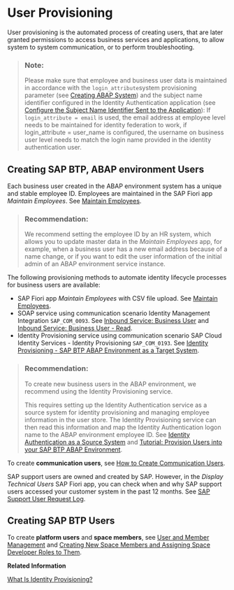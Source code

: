 <!-- loioef52a682060c4051a0645f4ecc5859d0 -->

# User Provisioning

User provisioning is the automated process of creating users, that are later granted permissions to access business services and applications, to allow system to system communication, or to perform troubleshooting.

> ### Note:  
> Please make sure that employee and business user data is maintained in accordance with the `login_attribute`system provisioning parameter \(see [Creating ABAP System](https://help.sap.com/docs/btp/sap-business-technology-platform/creating-abap-system?version=Cloud)\) and the subject name identifier configured in the Identity Authentication application \(see [Configure the Subject Name Identifier Sent to the Application](https://help.sap.com/docs/IDENTITY_AUTHENTICATION/6d6d63354d1242d185ab4830fc04feb1/1d020e3a3ba34c43a71fde70bfa6419a.html?version=Cloud)\): If `login_attribute = email` is used, the email address at employee level needs to be maintained for identity federation to work, if login\_attribute = user\_name is configured, the username on business user level needs to match the login name provided in the identity authentication user.



<a name="loioef52a682060c4051a0645f4ecc5859d0__section_bq1_xms_xsb"/>

## Creating SAP BTP, ABAP environment Users

Each business user created in the ABAP environment system has a unique and stable employee ID. Employees are maintained in the SAP Fiori app *Maintain Employees*. See [Maintain Employees](../50-administration-and-ops/maintain-employees-e882b0f.md).

> ### Recommendation:  
> We recommend setting the employee ID by an HR system, which allows you to update master data in the *Maintain Employees* app, for example, when a business user has a new email address because of a name change, or if you want to edit the user information of the initial admin of an ABAP environment service instance.

The following provisioning methods to automate identity lifecycle processes for business users are available:

-   SAP Fiori app *Maintain Employees* with CSV file upload. See [Maintain Employees](../50-administration-and-ops/maintain-employees-e882b0f.md).
-   SOAP service using communication scenario Identity Management Integration `SAP_COM_0093`. See [Inbound Service: Business User](inbound-service-business-user-a631f4e.md) and [Inbound Service: Business User - Read](inbound-service-business-user-read-535e7af.md).
-   Identity Provisioning service using communication scenario SAP Cloud Identity Services - Identity Provisioning `SAP_COM_0193`. See [Identity Provisioning - SAP BTP ABAP Environment as a Target System](https://help.sap.com/viewer/f48e822d6d484fa5ade7dda78b64d9f5/Cloud/en-US/e763123cbba9418d99a43b72c9783c60.html).

> ### Recommendation:  
> To create new business users in the ABAP environment, we recommend using the Identity Provisioning service.
> 
> This requires setting up the Identity Authentication service as a source system for identity provisioning and managing employee information in the user store. The Identity Provisioning service can then read this information and map the Identity Authentication logon name to the ABAP environment employee ID. See [Identity Authentication as a Source System](https://help.sap.com/viewer/f48e822d6d484fa5ade7dda78b64d9f5/Cloud/en-US/e4e25f1fae094c2a89ad62159e1cd230.html) and [Tutorial: Provision Users into your SAP BTP ABAP Environment](https://developers.sap.com/tutorials/abap-environment-ips.html#9e4583da-62d2-4c05-8991-325d4c3a524).

To create **communication users**, see [How to Create Communication Users](../50-administration-and-ops/how-to-create-communication-users-0377ade.md).

SAP support users are owned and created by SAP. However, in the *Display Technical Users* SAP Fiori app, you can check when and why SAP support users accessed your customer system in the past 12 months. See [SAP Support User Request Log](../50-administration-and-ops/sap-support-user-request-log-934a027.md).



<a name="loioef52a682060c4051a0645f4ecc5859d0__section_fnk_3ns_xsb"/>

## Creating SAP BTP Users

To create **platform users** and **space members**, see [User and Member Management](https://help.sap.com/products/BTP/65de2977205c403bbc107264b8eccf4b/cc1c676b43904066abb2a4838cbd0c37.html?version=Cloud) and [Creating New Space Members and Assigning Space Developer Roles to Them](https://help.sap.com/products/BTP/65de2977205c403bbc107264b8eccf4b/967fc4e2b1314cf7afc7d7043b53e566.html?version=Cloud).

**Related Information**  


[What Is Identity Provisioning?](https://help.sap.com/viewer/f48e822d6d484fa5ade7dda78b64d9f5/Cloud/en-US/f2b2df8a273642a1bf801e99ecc4a043.html)

